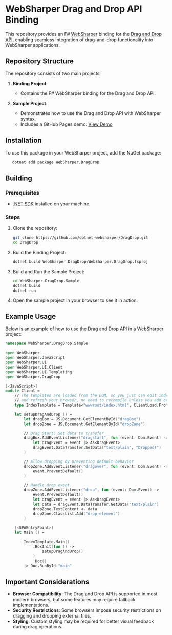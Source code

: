 # WebSharper Drag and Drop API Binding

This repository provides an F# [WebSharper](https://websharper.com/) binding for the [Drag and Drop API](https://developer.mozilla.org/en-US/docs/Web/API/HTML_Drag_and_Drop_API), enabling seamless integration of drag-and-drop functionality into WebSharper applications.

## Repository Structure

The repository consists of two main projects:

1. **Binding Project**:

   - Contains the F# WebSharper binding for the Drag and Drop API.

2. **Sample Project**:
   - Demonstrates how to use the Drag and Drop API with WebSharper syntax.
   - Includes a GitHub Pages demo: [View Demo](https://dotnet-websharper.github.io/DragDropAPI/)

## Installation

To use this package in your WebSharper project, add the NuGet package:

```bash
   dotnet add package WebSharper.DragDrop
```

## Building

### Prerequisites

- [.NET SDK](https://dotnet.microsoft.com/download) installed on your machine.

### Steps

1. Clone the repository:

   ```bash
   git clone https://github.com/dotnet-websharper/DragDrop.git
   cd DragDrop
   ```

2. Build the Binding Project:

   ```bash
   dotnet build WebSharper.DragDrop/WebSharper.DragDrop.fsproj
   ```

3. Build and Run the Sample Project:

   ```bash
   cd WebSharper.DragDrop.Sample
   dotnet build
   dotnet run
   ```

4. Open the sample project in your browser to see it in action.

## Example Usage

Below is an example of how to use the Drag and Drop API in a WebSharper project:

```fsharp
namespace WebSharper.DragDrop.Sample

open WebSharper
open WebSharper.JavaScript
open WebSharper.UI
open WebSharper.UI.Client
open WebSharper.UI.Templating
open WebSharper.DragDrop

[<JavaScript>]
module Client =
    // The templates are loaded from the DOM, so you just can edit index.html
    // and refresh your browser, no need to recompile unless you add or remove holes.
    type IndexTemplate = Template<"wwwroot/index.html", ClientLoad.FromDocument>

    let setupDragAndDrop () =
        let dragBox = JS.Document.GetElementById("dragBox")
        let dropZone = JS.Document.GetElementById("dropZone")

        // Drag Start: Set data to transfer
        dragBox.AddEventListener("dragstart", fun (event: Dom.Event) ->
            let dragEvent = event |> As<DragEvent>
            dragEvent.DataTransfer.SetData("text/plain", "Dropped!")
        )

        // Allow dropping by preventing default behavior
        dropZone.AddEventListener("dragover", fun (event: Dom.Event) ->
            event.PreventDefault()
        )

        // Handle drop event
        dropZone.AddEventListener("drop", fun (event: Dom.Event) ->
            event.PreventDefault()
            let dragEvent = event |> As<DragEvent>
            let data = dragEvent.DataTransfer.GetData("text/plain")
            dropZone.TextContent <- data
            dropZone.ClassList.Add("drop-element")
        )

    [<SPAEntryPoint>]
    let Main () =

        IndexTemplate.Main()
            .BoxInit(fun () ->
                setupDragAndDrop()
            )
            .Doc()
        |> Doc.RunById "main"
```

## Important Considerations

- **Browser Compatibility**: The Drag and Drop API is supported in most modern browsers, but some features may require fallback implementations.
- **Security Restrictions**: Some browsers impose security restrictions on dragging and dropping external files.
- **Styling**: Custom styling may be required for better visual feedback during drag operations.
